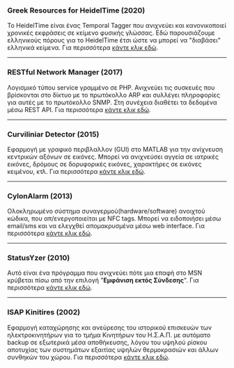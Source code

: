 ### Greek Resources for HeidelTime (2020)

Το HeidelTime είναι ένας Temporal Tagger που ανιχνεύει και κανονικοποιεί χρονικές εκφράσεις σε κείμενο φυσικής γλώσσας. Εδώ παρουσιάζουμε ελληνικούς πόρους για το HeidelTime έτσι ώστε να μπορεί να "διαβάσει" ελληνικά κείμενα. Για περισσότερα [κάντε κλικ εδώ](heideltime-resources-greek).

***

### RESTful Network Manager (2017)

Λογισμικό τύπου service γραμμένο σε PHP. Ανιχνεύει τις συσκευές που βρίσκονται στο δίκτυο με το πρωτόκολλο ARP και συλλέγει πληροφορίες για αυτές με το πρωτόκολλο SNMP. Στη συνέχεια διαθέτει τα δεδομένα μέσω REST API. Για περισσότερα [κάντε κλικ εδώ](restnm).

***

### Curviliniar Detector (2015)

Εφαρμογή με γραφικό περιβλαλλον (GUI) στο MATLAB για την ανίχνευση κεντρικών αξόνων σε εικόνες. Μπορεί να ανιχνεύσει αγγεία σε ιατρικές εικόνες, δρόμους σε δορυφορικές εικόνες, χαρακτήρες σε εικόνες κειμένου, κτλ. Για περισσότερα [κάντε κλικ εδώ](Curviliniar_Detector).

***

### CylonAlarm (2013)

Ολοκληρωμένο σύστημα συναγερμού(hardware/software) ανοιχτού κώδικα, που απ/ενεργοποιείται με NFC tags. Μπορεί να ειδοποιήσει μέσω email/sms και να ελεγχθεί απομακρυσμένα μέσω web interface. Για περισσότερα [κάντε κλικ εδώ](CylonAlarm).

***

### StatusYzer (2010)

Αυτό είναι ένα πρόγραμμα που ανιχνεύει πότε μια επαφή στο MSN κρύβεται πίσω από την επιλογή "<b>Εμφάνιση εκτός Σύνδεσης</b>". Για περισσότερα [κάντε κλικ εδώ](statusYzer).

***

### ISAP Kinitires (2002)

Εφαρμογή καταχώρησης και ανεύρεσης του ιστορικού επισκευών των ηλεκτροκινητήρων για το τμήμα Κινητήρων του Η.Σ.Α.Π. με αυτόματο backup σε εξωτερικά μέσα αποθήκευσης, λόγου του υψηλού ρίσκου αποτυχίας των συστημάτων εξαιτίας υψηλών θερμοκρασιών και άλλων συνθηκών του χώρου. Για περισσότερα [κάντε κλικ εδώ](ISAP_Kinitires).
